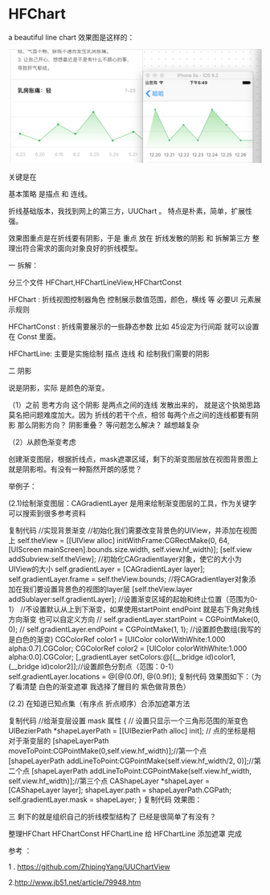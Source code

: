 # HFChart
a beautiful  line chart
效果图是这样的：

 ![image](https://github.com/Li-Qun/HFChart/blob/master/pic.png)

关键是在

基本策略 是描点 和 连线。

折线基础版本，我找到网上的第三方，UUChart 。 特点是朴素，简单，扩展性强。

效果图重点是在折线要有阴影，于是 重点 放在 折线发散的阴影 和 拆解第三方 整理出符合需求的面向对象良好的折线模型。

一 拆解：

分三个文件 HFChart,HFChartLineView,HFChartConst

HFChart : 折线视图控制器角色  控制展示数值范围，颜色，横线 等 必要UI 元素展示规则

HFChartConst : 折线需要展示的一些静态参数 比如 45设定为行间距 就可以设置在 Const 里面。

HFChartLine:  主要是实施绘制 描点 连线 和 绘制我们需要的阴影

二 阴影

说是阴影，实际 是颜色的渐变。

（1）之前 思考方向  这个阴影 是两点之间的连线 发散出来的， 就是这个执拗思路莫名把问题难度加大。因为 折线的若干个点，相邻 每两个点之间的连线都要有阴影 那么阴影方向？ 阴影重叠？ 等问题怎么解决？ 越想越复杂

（2）从颜色渐变考虑

创建渐变图层，根据折线点，mask遮罩区域，剩下的渐变图层放在视图背景图上 就是阴影啦。有没有一种豁然开朗的感觉？

举例子：

(2.1)绘制渐变图层：CAGradientLayer  是用来绘制渐变图层的工具，作为关键字可以搜索到很多参考资料

复制代码
//实现背景渐变
//初始化我们需要改变背景色的UIView，并添加在视图上
self.theView = [[UIView alloc] initWithFrame:CGRectMake(0, 64, [UIScreen mainScreen].bounds.size.width, self.view.hf_width)];
[self.view addSubview:self.theView];
//初始化CAGradientlayer对象，使它的大小为UIView的大小
self.gradientLayer = [CAGradientLayer layer];
self.gradientLayer.frame = self.theView.bounds;
//将CAGradientlayer对象添加在我们要设置背景色的视图的layer层
[self.theView.layer addSublayer:self.gradientLayer];
//设置渐变区域的起始和终止位置（范围为0-1）
//不设置默认从上到下渐变，如果使用startPoint endPoint 就是右下角对角线 方向渐变 也可以自定义方向
// self.gradientLayer.startPoint = CGPointMake(0, 0);
// self.gradientLayer.endPoint = CGPointMake(1, 1);
//设置颜色数组(我写的是白色的渐变)
CGColorRef color1 = [UIColor colorWithWhite:1.000 alpha:0.7].CGColor;
CGColorRef color2 = [UIColor colorWithWhite:1.000 alpha:0.0].CGColor;
[_gradientLayer setColors:@[(__bridge id)color1,(__bridge id)color2]];//设置颜色分割点（范围：0-1）
self.gradientLayer.locations = @[@(0.0f), @(0.9f)];
复制代码
效果图如下：（为了看清楚 白色的渐变遮罩 我选择了醒目的 紫色做背景色）





(2.2) 在知道已知点集（有序点 折点顺序）合添加遮罩方法

复制代码
//给渐变层设置 mask 属性
{
// 设置只显示一个三角形范围的渐变色
UIBezierPath *shapeLayerPath = [[UIBezierPath alloc] init];
// 点的坐标是相对于渐变层的
[shapeLayerPath moveToPoint:CGPointMake(0,self.view.hf_width)];//第一个点
[shapeLayerPath addLineToPoint:CGPointMake(self.view.hf_width/2, 0)];//第二个点
[shapeLayerPath addLineToPoint:CGPointMake(self.view.hf_width, self.view.hf_width)];//第三个点
CAShapeLayer *shapeLayer = [CAShapeLayer layer];
shapeLayer.path = shapeLayerPath.CGPath;
self.gradientLayer.mask = shapeLayer;
}
复制代码
效果图：





三 剩下的就是组织自己的折线模型结构了 已经是很简单了有没有？

整理HFChart HFChartConst HFChartLine 给 HFChartLine 添加遮罩 完成

参考 ：

1 . https://github.com/ZhipingYang/UUChartView

2.http://www.jb51.net/article/79948.htm

